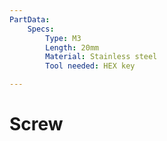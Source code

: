 ```yaml
---
PartData:
    Specs:
        Type: M3
        Length: 20mm
        Material: Stainless steel
        Tool needed: HEX key

---
```

# Screw